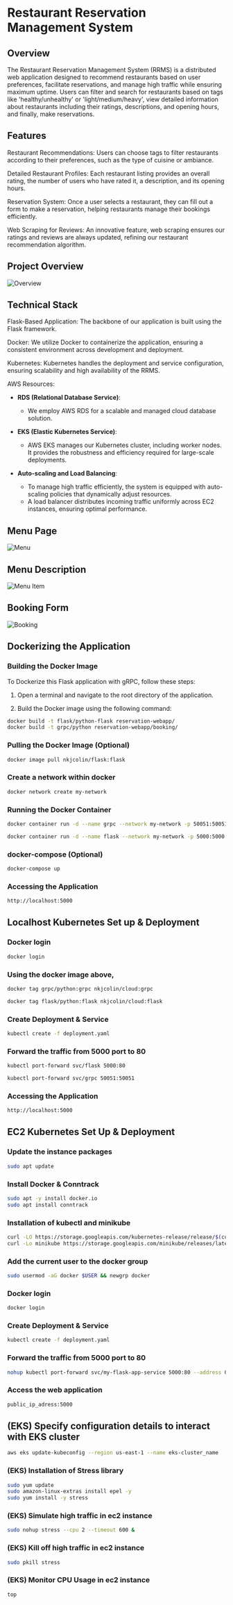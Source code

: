 # Restaurant Reservation Management System

## Overview

The Restaurant Reservation Management System (RRMS) is a distributed web application designed to recommend restaurants based on user preferences, facilitate reservations, and manage high traffic while ensuring maximum uptime. Users can filter and search for restaurants based on tags like 'healthy/unhealthy' or 'light/medium/heavy', view detailed information about restaurants including their ratings, descriptions, and opening hours, and finally, make reservations.

## Features
Restaurant Recommendations: Users can choose tags to filter restaurants according to their preferences, such as the type of cuisine or ambiance.

Detailed Restaurant Profiles: Each restaurant listing provides an overall rating, the number of users who have rated it, a description, and its opening hours.

Reservation System: Once a user selects a restaurant, they can fill out a form to make a reservation, helping restaurants manage their bookings efficiently.

Web Scraping for Reviews: An innovative feature, web scraping ensures our ratings and reviews are always updated, refining our restaurant recommendation algorithm.

## Project Overview 
![Overview](/documents/overview.png)

## Technical Stack
Flask-Based Application: The backbone of our application is built using the Flask framework.

Docker: We utilize Docker to containerize the application, ensuring a consistent environment across development and deployment.

Kubernetes: Kubernetes handles the deployment and service configuration, ensuring scalability and high availability of the RRMS.

AWS Resources:
- **RDS (Relational Database Service)**: 
  - We employ AWS RDS for a scalable and managed cloud database solution.

- **EKS (Elastic Kubernetes Service)**:
  - AWS EKS manages our Kubernetes cluster, including worker nodes. It provides the robustness and efficiency required for large-scale deployments.

- **Auto-scaling and Load Balancing**: 
  - To manage high traffic efficiently, the system is equipped with auto-scaling policies that dynamically adjust resources.
  - A load balancer distributes incoming traffic uniformly across EC2 instances, ensuring optimal performance.

## Menu Page
![Menu](/documents/menu.png)
## Menu Description
![Menu Item](/documents/menu-item.png)
## Booking Form
![Booking](/documents/booking.png)




## Dockerizing the Application

### Building the Docker Image

To Dockerize this Flask application with gRPC, follow these steps:

1. Open a terminal and navigate to the root directory of the application.

2. Build the Docker image using the following command:

```bash
docker build -t flask/python-flask reservation-webapp/
docker build -t grpc/python reservation-webapp/booking/
```

### Pulling the Docker Image (Optional)

```bash
docker image pull nkjcolin/flask:flask
```

### Create a network within docker
```bash
docker network create my-network
```

### Running the Docker Container
```bash
docker container run -d --name grpc --network my-network -p 50051:50051 grpc/python
```
```bash
docker container run -d --name flask --network my-network -p 5000:5000 flask/python-flask
```
### docker-compose (Optional)
```bash
docker-compose up
```

### Accessing the Application
```bash
http://localhost:5000
```

## Localhost Kubernetes Set up & Deployment

### Docker login
```bash
docker login 
```

### Using the docker image above,

```bash
docker tag grpc/python:grpc nkjcolin/cloud:grpc
```

```bash
docker tag flask/python:flask nkjcolin/cloud:flask
```

### Create Deployment & Service 
```bash
kubectl create -f deployment.yaml
```

### Forward the traffic from 5000 port to 80

```bash
kubectl port-forward svc/flask 5000:80
```

```bash
kubectl port-forward svc/grpc 50051:50051
```

### Accessing the Application
```bash
http://localhost:5000
```


## EC2 Kubernetes Set Up & Deployment 

### Update the instance packages
```bash
sudo apt update
```

### Install Docker & Conntrack
```bash
sudo apt -y install docker.io
sudo apt install conntrack
```


### Installation of kubectl and minikube 
```bash
curl -LO https://storage.googleapis.com/kubernetes-release/release/$(curl -s https://storage.googleapis.com/kubernetes-release/release/stable.txt)/bin/linux/amd64/kubectl && chmod +x ./kubectl && sudo mv ./kubectl /usr/local/bin/kubectl
curl -Lo minikube https://storage.googleapis.com/minikube/releases/latest/minikube-linux-amd64 && chmod +x minikube && sudo mv minikube /usr/local/bin/
```

### Add the current user to the docker group
```bash
sudo usermod -aG docker $USER && newgrp docker
```

### Docker login
```bash
docker login 
```

### Create Deployment & Service 
```bash
kubectl create -f deployment.yaml
```

### Forward the traffic from 5000 port to 80
```bash
nohup kubectl port-forward svc/my-flask-app-service 5000:80 --address 0.0.0.0 &
```

### Access the web application 
```bash
public_ip_adress:5000
```

## (EKS) Specify configuration details to interact with EKS cluster
```bash
aws eks update-kubeconfig --region us-east-1 --name eks-cluster_name
```
### (EKS) Installation of Stress library 
```bash
sudo yum update
sudo amazon-linux-extras install epel -y
sudo yum install -y stress
```
### (EKS) Simulate high traffic in ec2 instance
```bash
sudo nohup stress --cpu 2 --timeout 600 &
```
### (EKS) Kill off high traffic in ec2 instance
```bash
sudo pkill stress
```
### (EKS) Monitor CPU Usage in ec2 instance
```bash
top
```
